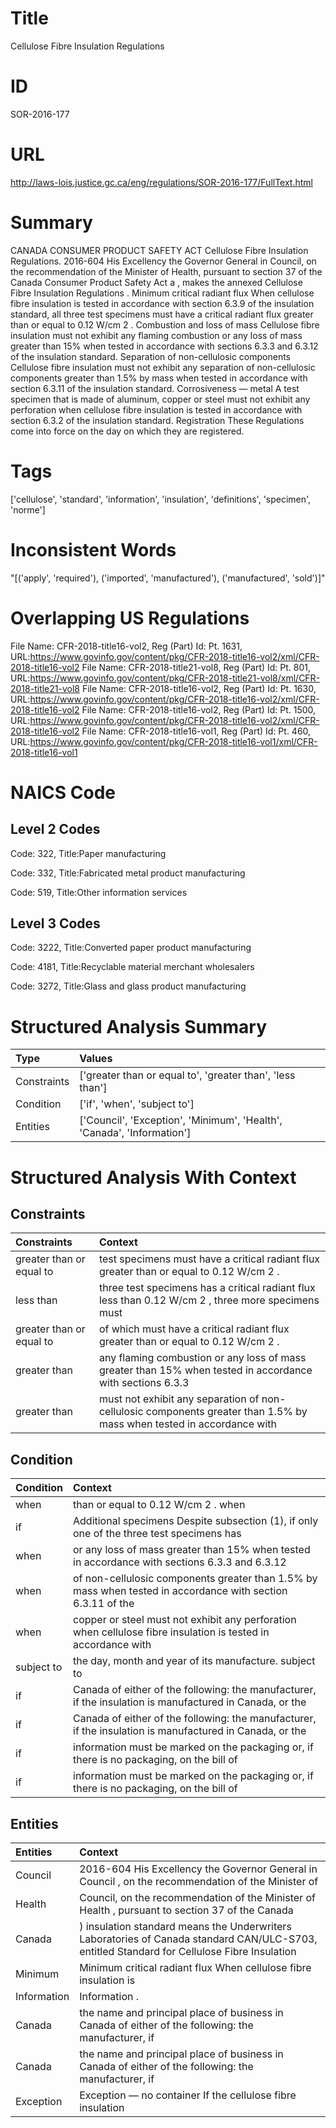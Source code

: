 # Title
Cellulose Fibre Insulation Regulations


# ID
SOR-2016-177

# URL
http://laws-lois.justice.gc.ca/eng/regulations/SOR-2016-177/FullText.html


# Summary
CANADA CONSUMER PRODUCT SAFETY ACT Cellulose Fibre Insulation Regulations.
2016-604 His Excellency the Governor General in Council, on the recommendation of the Minister of Health, pursuant to section 37 of the  Canada Consumer Product Safety Act a , makes the annexed  Cellulose Fibre Insulation Regulations .
Minimum critical radiant flux When cellulose fibre insulation is tested in accordance with section 6.3.9 of the insulation standard, all three test specimens must have a critical radiant flux greater than or equal to 0.12 W/cm 2 .
Combustion and loss of mass Cellulose fibre insulation must not exhibit any flaming combustion or any loss of mass greater than 15% when tested in accordance with sections 6.3.3 and 6.3.12 of the insulation standard.
Separation of non-cellulosic components Cellulose fibre insulation must not exhibit any separation of non-cellulosic components greater than 1.5% by mass when tested in accordance with section 6.3.11 of the insulation standard.
Corrosiveness — metal A test specimen that is made of aluminum, copper or steel must not exhibit any perforation when cellulose fibre insulation is tested in accordance with section 6.3.2 of the insulation standard.
Registration These Regulations come into force on the day on which they are registered.


# Tags
['cellulose', 'standard', 'information', 'insulation', 'definitions', 'specimen', 'norme']


# Inconsistent Words
"[('apply', 'required'), ('imported', 'manufactured'), ('manufactured', 'sold')]"


# Overlapping US Regulations
File Name: CFR-2018-title16-vol2, Reg (Part) Id: Pt. 1631, URL:https://www.govinfo.gov/content/pkg/CFR-2018-title16-vol2/xml/CFR-2018-title16-vol2
File Name: CFR-2018-title21-vol8, Reg (Part) Id: Pt. 801, URL:https://www.govinfo.gov/content/pkg/CFR-2018-title21-vol8/xml/CFR-2018-title21-vol8
File Name: CFR-2018-title16-vol2, Reg (Part) Id: Pt. 1630, URL:https://www.govinfo.gov/content/pkg/CFR-2018-title16-vol2/xml/CFR-2018-title16-vol2
File Name: CFR-2018-title16-vol2, Reg (Part) Id: Pt. 1500, URL:https://www.govinfo.gov/content/pkg/CFR-2018-title16-vol2/xml/CFR-2018-title16-vol2
File Name: CFR-2018-title16-vol1, Reg (Part) Id: Pt. 460, URL:https://www.govinfo.gov/content/pkg/CFR-2018-title16-vol1/xml/CFR-2018-title16-vol1



# NAICS Code
## Level 2 Codes
Code: 322, Title:Paper manufacturing

Code: 332, Title:Fabricated metal product manufacturing

Code: 519, Title:Other information services




## Level 3 Codes
Code: 3222, Title:Converted paper product manufacturing

Code: 4181, Title:Recyclable material merchant wholesalers

Code: 3272, Title:Glass and glass product manufacturing







# Structured Analysis Summary
| Type        | Values                                                                 |
|:------------|:-----------------------------------------------------------------------|
| Constraints | ['greater than or equal to', 'greater than', 'less than']              |
| Condition   | ['if', 'when', 'subject to']                                           |
| Entities    | ['Council', 'Exception', 'Minimum', 'Health', 'Canada', 'Information'] |


# Structured Analysis With Context
 


## Constraints
| Constraints              | Context                                                                                                               |
|:-------------------------|:----------------------------------------------------------------------------------------------------------------------|
| greater than or equal to | test specimens must have a critical radiant flux greater than or equal to  0.12 W/cm 2 .                              |
| less than                | three test specimens has a critical radiant flux less than 0.12 W/cm 2 , three more specimens must                    |
| greater than or equal to | of which must have a critical radiant flux greater than or equal to  0.12 W/cm 2 .                                    |
| greater than             | any flaming combustion or any loss of mass greater than 15% when tested in accordance with sections 6.3.3             |
| greater than             | must not exhibit any separation of non-cellulosic components greater than 1.5% by mass when tested in accordance with |


## Condition
| Condition   | Context                                                                                                       |
|:------------|:--------------------------------------------------------------------------------------------------------------|
| when        | than or equal to 0.12 W/cm 2 . when                                                                           |
| if          | Additional specimens Despite subsection (1),  if only one of the three test specimens has                     |
| when        | or any loss of mass greater than 15% when tested in accordance with sections 6.3.3 and 6.3.12                 |
| when        | of non-cellulosic components greater than 1.5% by mass when tested in accordance with section 6.3.11 of the   |
| when        | copper or steel must not exhibit any perforation when cellulose fibre insulation is tested in accordance with |
| subject to  | the day, month and year of its manufacture. subject to                                                        |
| if          | Canada of either of the following: the manufacturer, if the insulation is manufactured in Canada, or the      |
| if          | Canada of either of the following: the manufacturer, if the insulation is manufactured in Canada, or the      |
| if          | information must be marked on the packaging or, if there is no packaging, on the bill of                      |
| if          | information must be marked on the packaging or, if there is no packaging, on the bill of                      |


## Entities
| Entities    | Context                                                                                                                                     |
|:------------|:--------------------------------------------------------------------------------------------------------------------------------------------|
| Council     | 2016-604 His Excellency the Governor General in  Council , on the recommendation of the Minister of                                         |
| Health      | Council, on the recommendation of the Minister of Health , pursuant to section 37 of the Canada                                             |
| Canada      | ) insulation standard means the Underwriters Laboratories of Canada standard CAN/ULC-S703, entitled Standard for Cellulose Fibre Insulation |
| Minimum     | Minimum critical radiant flux When cellulose fibre insulation is                                                                            |
| Information | Information .                                                                                                                               |
| Canada      | the name and principal place of business in Canada of either of the following: the manufacturer, if                                         |
| Canada      | the name and principal place of business in Canada of either of the following: the manufacturer, if                                         |
| Exception   | Exception — no container If the cellulose fibre insulation                                                                                  |


